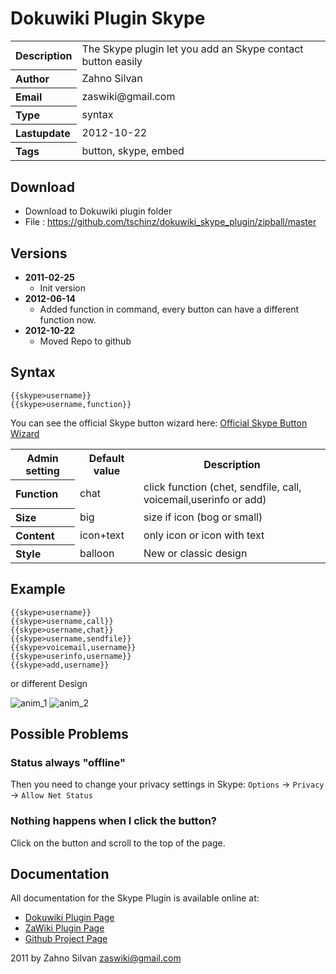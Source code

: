 # Dokuwiki Plugin Skype

<table>
  <tr>
    <th align="left">Description</th>
    <td>The Skype plugin let you add an Skype contact button easily</td>
  </tr>
  <tr>
    <th align="left">Author</th>
    <td>Zahno Silvan</td>
  </tr>
  <tr>
    <th align="left">Email</th>
    <td>zaswiki@gmail.com</td>
  </tr>
  <tr>
    <th align="left">Type</th>
    <td>syntax</td>
  </tr>
  <tr>
    <th align="left">Lastupdate</th>
    <td>2012-10-22</td>
  </tr>
  <tr>
    <th align="left">Tags</th>
    <td>button, skype, embed</td>
  </tr>
</table>

## Download
* Download to Dokuwiki plugin folder
* File     : https://github.com/tschinz/dokuwiki_skype_plugin/zipball/master

## Versions
* **2011-02-25**
  * Init version 
* **2012-06-14**
  * Added function in command, every button can have a different function now.
* **2012-10-22**
  * Moved Repo to github

## Syntax
```
{{skype>username}}
{{skype>username,function}}
```

You can see the official Skype button wizard here: [Official Skype Button Wizard](http://www.skype.com/intl/en/tell-a-friend/wizard/)

<table>
  <tr>
    <th>Admin setting</th>
    <th>Default value</th>
    <th>Description</th>
  </tr>
  <tr>
    <th align="left">Function</th>
    <td>chat</td>
    <td>click function (chet, sendfile, call, voicemail,userinfo or add)</td>
  </tr>
  <tr>
    <th align="left">Size</th>
    <td>big</td>
    <td>size if icon (bog or small)</td>
  </tr>
  <tr>
    <th align="left">Content</th>
    <td>icon+text</td>
    <td>only icon or icon with text</td>
  </tr>
  <tr>
    <th align="left">Style</th>
    <td>balloon</td>
    <td>New or classic design</td>
  </tr>
</table>

## Example
```
{{skype>username}}
{{skype>username,call}}
{{skype>username,chat}}
{{skype>username,sendfile}}
{{skype>voicemail,username}}
{{skype>userinfo,username}}
{{skype>add,username}}
```
or different Design

![anim_1](http://zawiki.zapto.org/lib/exe/fetch.php/tschinz:programming:dw:skype:anim_rectangle.gif)
![anim_2](http://zawiki.zapto.org/lib/exe/fetch.php/tschinz:programming:dw:skype:anim_balloon.gif)

## Possible Problems
### Status always "offline"
Then you need to change your privacy settings in Skype: `Options` -> `Privacy` -> `Allow Net Status`

### Nothing happens when I click the button?
Click on the button and scroll to the top of the page.

## Documentation

All documentation for the Skype Plugin is available online at:

  * [Dokuwiki Plugin Page](http://dokuwiki.org/plugin:skype)
  * [ZaWiki Plugin Page](http://zawiki.zapto.org/doku.php/tschinz:dw_skype)
  * [Github Project Page](https://github.com/tschinz/dokuwiki_skype_plugin)

2011 by Zahno Silvan <zaswiki@gmail.com>
